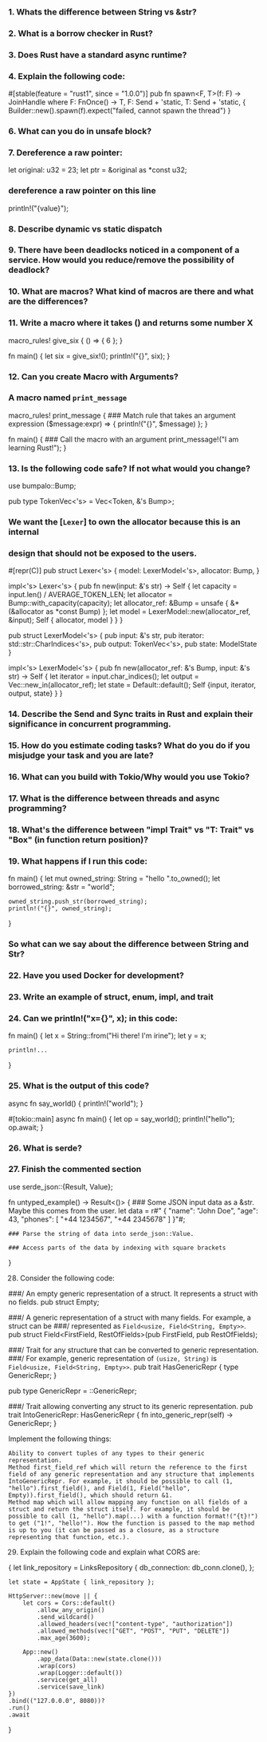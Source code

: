 ### 1. Whats the difference between String vs &str?

### 2. What is a borrow checker in Rust?

### 3. Does Rust have a standard async runtime?

### 4. Explain the following code:
#[stable(feature = "rust1", since = "1.0.0")]
pub fn spawn<F, T>(f: F) -> JoinHandle<T>
where
    F: FnOnce() -> T,
    F: Send + 'static,
    T: Send + 'static,
{
    Builder::new().spawn(f).expect("failed, cannot spawn the thread")
}

### 6. What can you do in unsafe block?

### 7. Dereference a raw pointer:
let original: u32 = 23;
let ptr = &original as *const u32;
### dereference a raw pointer on this line

println!("{value}");

### 8. Describe dynamic vs static dispatch

### 9. There have been deadlocks noticed in a component of a service. How would you reduce/remove the possibility of deadlock?

### 10. What are macros? What kind of macros are there and what are the differences?

### 11. Write a macro where it takes () and returns some number X
macro_rules! give_six {
    () => {
        6
    };
}

fn main() {
    let six = give_six!();
    println!("{}", six);
}

### 12. Can you create Macro with Arguments?
### A macro named `print_message`
macro_rules! print_message {
    ### Match rule that takes an argument expression
    ($message:expr) => {
        println!("{}", $message)
    };
}

fn main() {
    ### Call the macro with an argument
    print_message!("I am learning Rust!");
}

### 13. Is the following code safe? If not what would you change?
use bumpalo::Bump;

pub type TokenVec<'s> = Vec<Token, &'s Bump>;

### We want the [`Lexer`] to own the allocator because this is an internal
### design that should not be exposed to the users.
#[repr(C)]
pub struct Lexer<'s> {
    model: LexerModel<'s>,
    allocator: Bump,
}

impl<'s> Lexer<'s> {
    pub fn new(input: &'s str) -> Self {
        let capacity = input.len() / AVERAGE_TOKEN_LEN;
        let allocator = Bump::with_capacity(capacity);
        let allocator_ref: &Bump = unsafe { &*(&allocator as *const Bump) };
        let model = LexerModel::new(allocator_ref, &input);
        Self { allocator, model }
    }
}

pub struct LexerModel<'s> {
    pub input: &'s str,
    pub iterator: std::str::CharIndices<'s>,
    pub output: TokenVec<'s>,
    pub state: ModelState
}

impl<'s> LexerModel<'s> {
    pub fn new(allocator_ref: &'s Bump, input: &'s str) -> Self {
        let iterator = input.char_indices();
        let output = Vec::new_in(allocator_ref);
        let state = Default::default();
        Self {input, iterator, output, state}
    }
}

### 14. Describe the Send and Sync traits in Rust and explain their significance in concurrent programming.

### 15. How do you estimate coding tasks? What do you do if you misjudge your task and you are late?

### 16. What can you build with Tokio/Why would you use Tokio?

### 17. What is the difference between threads and async programming?

### 18. What's the difference between "impl Trait" vs "T: Trait" vs "Box<dyn Trait>" (in function return position)?

### 19. What happens if I run this code:
fn main() {
    let mut owned_string: String = "hello ".to_owned();
    let borrowed_string: &str = "world";

    owned_string.push_str(borrowed_string);
    println!("{}", owned_string);
}
### So what can we say about the difference between String and Str?

### 22. Have you used Docker for development?

### 23. Write an example of struct, enum, impl, and trait

### 24. Can we println!("x={}", x); in this code:
fn main() {
    let x = String::from("Hi there! I'm irine");
    let y = x;

    println!...
}

### 25. What is the output of this code?
async fn say_world() {
    println!("world");
}

#[tokio::main]
async fn main() {
    let op = say_world();
    println!("hello");
    op.await;
}

### 26. What is serde?

### 27. Finish the commented section
use serde_json::{Result, Value};

fn untyped_example() -> Result<()> {
    ### Some JSON input data as a &str. Maybe this comes from the user.
    let data = r#"
        {
            "name": "John Doe",
            "age": 43,
            "phones": [
                "+44 1234567",
                "+44 2345678"
            ]
        }"#;

    ### Parse the string of data into serde_json::Value.

    ### Access parts of the data by indexing with square brackets

}

28. Consider the following code:

###/ An empty generic representation of a struct. It represents a struct with no fields.
pub struct Empty;

###/ A generic representation of a struct with many fields. For example, a struct can be
###/ represented as `Field<usize, Field<String, Empty>>`.
pub struct Field<FirstField, RestOfFields>(pub FirstField, pub RestOfFields);

###/ Trait for any structure that can be converted to generic representation.
###/ For example, generic representation of `(usize, String)` is `Field<usize, Field<String, Empty>>`.
pub trait HasGenericRepr {
    type GenericRepr;
}

pub type GenericRepr<T> = <T as HasGenericRepr>::GenericRepr;

###/ Trait allowing converting any struct to its generic representation.
pub trait IntoGenericRepr: HasGenericRepr {
    fn into_generic_repr(self) -> GenericRepr<Self>;
}

Implement the following things:

    Ability to convert tuples of any types to their generic representation.
    Method first_field_ref which will return the reference to the first field of any generic representation and any structure that implements IntoGenericRepr. For example, it should be possible to call (1, "hello").first_field(), and Field(1, Field("hello", Empty)).first_field(), which should return &1.
    Method map which will allow mapping any function on all fields of a struct and return the struct itself. For example, it should be possible to call (1, "hello").map(...) with a function format!("{t}!") to get ("1!", "hello!"). How the function is passed to the map method is up to you (it can be passed as a closure, as a structure representing that function, etc.).


29. Explain the following code and explain what CORS are:

{
    let link_repository = LinksRepository {
        db_connection: db_conn.clone(),
    };

    let state = AppState { link_repository };

    HttpServer::new(move || {
        let cors = Cors::default()
            .allow_any_origin()
            .send_wildcard()
            .allowed_headers(vec!["content-type", "authorization"])
            .allowed_methods(vec!["GET", "POST", "PUT", "DELETE"])
            .max_age(3600);

        App::new()
            .app_data(Data::new(state.clone()))
            .wrap(cors)
            .wrap(Logger::default())
            .service(get_all)
            .service(save_link)
    })
    .bind(("127.0.0.0", 8080))?
    .run()
    .await
}

